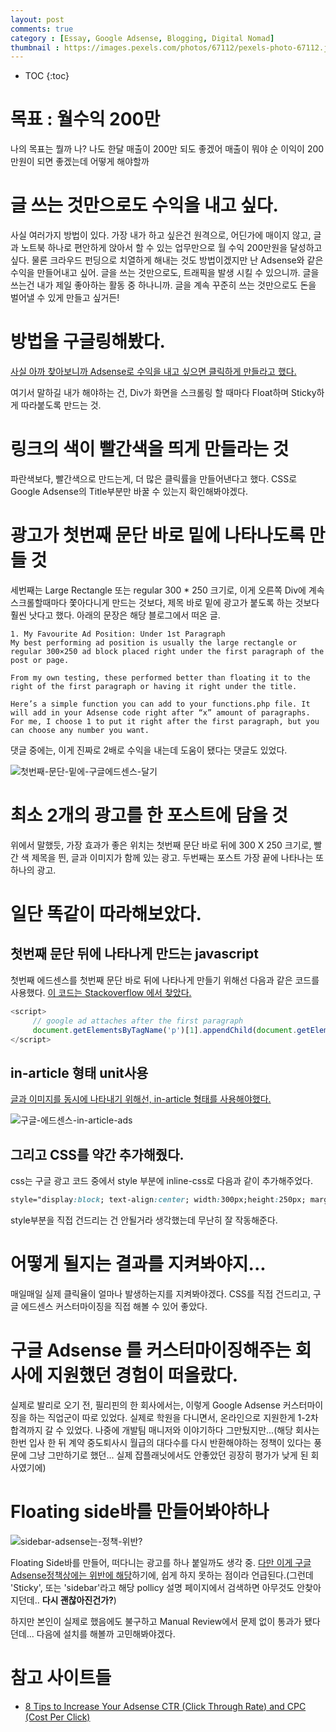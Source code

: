 ```yaml
---
layout: post
comments: true
category : [Essay, Google Adsense, Blogging, Digital Nomad]
thumbnail : https://images.pexels.com/photos/67112/pexels-photo-67112.jpeg?auto=compress&cs=tinysrgb&dpr=2&h=650&w=940
---
```


* TOC
{:toc}


# 목표 : 월수익 200만

나의 목표는 뭘까
나?
나도 한달 매출이 200만 되도 좋겠어
매출이 뭐야
순 이익이 200만원이 되면 좋겠는데
어떻게 해야할까

# 글 쓰는 것만으로도 수익을 내고 싶다.

사실 여러가지 방법이 있다.
가장 내가 하고 싶은건
원격으로, 어딘가에 매이지 않고,
글과 노트북 하나로 편안하게 앉아서 할 수 있는 업무만으로
월 수익 200만원을 달성하고 싶다.
물론 크라우드 펀딩으로 치열하게 해내는 것도 방법이겠지만
난 Adsense와 같은 수익을 만들어내고 싶어.
글을 쓰는 것만으로도, 트래픽을 발생 시킬 수 있으니까.
글을 쓰는건 내가 제일 좋아하는 활동 중 하나니까.
글을 계속 꾸준히 쓰는 것만으로도 돈을 벌어낼 수 있게 만들고 싶거든!

# 방법을 구글링해봤다.

[사실 아까 찾아보니까 Adsense로 수익을 내고 싶으면 클릭하게 만들라고 했다.](https://www.rankxl.com/5-ways-increase-income-without-traffic/)

여기서 말하길 내가 해야하는 건,
Div가 화면을 스크롤링 할 때마다 Float하며 Sticky하게 따라붙도록 만드는 것.

# 링크의 색이 빨간색을 띄게 만들라는 것

파란색보다, 빨간색으로 만드는게, 더 많은 클릭률을 만들어낸다고 했다.
CSS로 Google Adsense의 Title부분만 바꿀 수 있는지 확인해봐야겠다.

# 광고가 첫번째 문단 바로 밑에 나타나도록 만들 것

세번째는 Large Rectangle 또는 regular 300 * 250 크기로,
이게 오른쪽 Div에 계속 스크롤할때마다 쫓아다니게 만드는 것보다, 제목 바로 밑에 광고가 붙도록 하는 것보다 훨씬 낫다고 했다. 아래의 문장은 해당 블로그에서 떠온 글.

```
1. My Favourite Ad Position: Under 1st Paragraph
My best performing ad position is usually the large rectangle or regular 300×250 ad block placed right under the first paragraph of the post or page.

From my own testing, these performed better than floating it to the right of the first paragraph or having it right under the title.

Here’s a simple function you can add to your functions.php file. It will add in your Adsense code right after “x” amount of paragraphs. For me, I choose 1 to put it right after the first paragraph, but you can choose any number you want.
```

댓글 중에는, 이게 진짜로 2배로 수익을 내는데 도움이 됐다는 댓글도 있었다.

![첫번째-문단-밑에-구글에드센스-달기](https://user-images.githubusercontent.com/35059428/64224249-6bb21900-cf09-11e9-97de-8dc434ba4211.png)

# 최소 2개의 광고를 한 포스트에 담을 것

위에서 말했듯, 가장 효과가 좋은 위치는 첫번째 문단 바로 뒤에 300 X 250 크기로, 빨간 색 제목을 띈, 글과 이미지가 함께 있는 광고.
두번째는 포스트 가장 끝에 나타나는 또 하나의 광고.

# 일단 똑같이 따라해보았다.

## 첫번째 문단 뒤에 나타나게 만드는 javascript

첫번째 에드센스를 첫번째 문단 바로 뒤에 나타나게 만들기 위해선 다음과 같은 코드를 사용했다. [이 코드는 Stackoverflow 에서 찾았다.](https://stackoverflow.com/questions/6329108/moving-a-div-from-inside-one-div-to-another-div-using-prototype#answer-6329160)

```javascript
<script>
     // google ad attaches after the first paragraph 
     document.getElementsByTagName('p')[1].appendChild(document.getElementsByClassName('adsbygoogle')[0])
</script>
```

## in-article 형태 unit사용
[글과 이미지를 동시에 나타내기 위해선, in-article 형태를 사용해야했다.](https://www.google.com/adsense/new/u/0/pub-9404465753932962/myads/ad-units)

![구글-에드센스-in-article-ads](https://user-images.githubusercontent.com/35059428/64228249-d028a480-cf18-11e9-80f7-e818e58be403.png)


## 그리고 CSS를 약간 추가해줬다.

css는 구글 광고 코드 중에서
style 부분에 inline-css로 다음과 같이 추가해주었다.

```css
style="display:block; text-align:center; width:300px;height:250px; margin:0 auto;"
```

style부분을 직접 건드리는 건 안될거라 생각했는데 무난히 잘 작동해준다.


# 어떻게 될지는 결과를 지켜봐야지...

매일매일 실제 클릭율이 얼마나 발생하는지를 지켜봐야겠다.
CSS를 직접 건드리고, 구글 에드센스 커스터마이징을 직접 해볼 수 있어 좋았다.

# 구글 Adsense 를 커스터마이징해주는 회사에 지원했던 경험이 떠올랐다.
실제로 발리로 오기 전, 필리핀의 한 회사에서는, 이렇게 Google Adsense 커스터마이징을 하는 직업군이 따로 있었다.
실제로 학원을 다니면서, 온라인으로 지원한게 1-2차 합격까지 갈 수 있었다.
나중에 개발팀 매니저와 이야기하다 그만뒀지만...(해당 회사는 한번 입사 한 뒤 계약 중도퇴사시 월급의 대다수를 다시 반환해야하는 정책이 있다는 풍문에 그냥 그만하기로 했던... 실제 잡플래닛에서도 안좋았던 굉장히 평가가 낮게 된 회사였기에)

# Floating side바를 만들어봐야하나


![sidebar-adsense는-정책-위반?](https://user-images.githubusercontent.com/35059428/64228605-ebe07a80-cf19-11e9-81a5-d95fa536ee49.png)


Floating Side바를 만들어,
떠다니는 광고를 하나 붙일까도 생각 중.
[다만 이게 구글 Adsense정책상에는 위반에 해당](https://support.google.com/adsense/forum/AAAAKDuOfxQJV0rN2XYqEQ/?hl=en&gpf=%23!topic%2Fadsense%2FJV0rN2XYqEQ%3Bcontext-place%3Dforum%2Fadsense)하기에, 쉽게 하지 못하는 점이라 언급된다.(그런데 'Sticky', 또는 'sidebar'라고 해당 pollicy 설명 페이지에서 검색하면 아무것도 안찾아지던데.. **다시 괜찮아진건가?**)

하지만 본인이 실제로 했음에도 불구하고 Manual Review에서 문제 없이 통과가 됐다던데... 다음에 설치를 해볼까 고민해봐야겠다.

# 참고 사이트들

- [8 Tips to Increase Your Adsense CTR (Click Through Rate) and CPC (Cost Per Click)](https://www.rankxl.com/5-ways-increase-income-without-traffic/)
